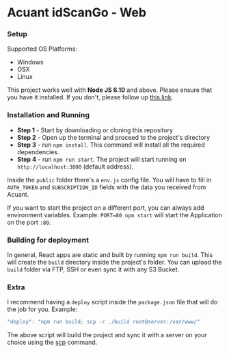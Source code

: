 # Acuant idScanGo - Web #

### Setup ###

Supported OS Platforms:
* Windows
* OSX
* Linux

This project works well with **Node JS 6.10** and above. Please ensure that you have it installed.
If you don't, please follow up [this link](https://nodejs.org/en/).

### Installation and Running ###
* **Step 1** - Start by downloading or cloning this repository
* **Step 2** - Open up the terminal and proceed to the project's directory
* **Step 3** - run ```npm install```. This command will install all the required dependencies.
* **Step 4** - run ```npm run start```. The project will start running on ```http://localhost:3000``` (default address).

Inside the ```public``` folder there's a ```env.js``` config file. You will have to fill in ```AUTH_TOKEN``` and ```SUBSCRIPTION_ID``` fields with the data you received from Acuant.

If you want to start the project on a different port, you can always add environment variables.
Example: ```PORT=80 npm start``` will start the Application on the port ```:80```.

### Building for deployment ###

In general, React apps are static and built by running ```npm run build```. This will create the ```build``` directory inside the project's folder.
You can upload the ```build``` folder via FTP, SSH or even sync it with any S3 Bucket.

### Extra ###

I recommend having a ```deploy``` script inside the ```package.json``` file that will do the job for you.
Example:

```javascript
"deploy": "npm run build; scp -r ./build root@server:/var/www/"
```

The above script will build the project and sync it with a server on your choice using the [scp](https://linux.die.net/man/1/scp) command.